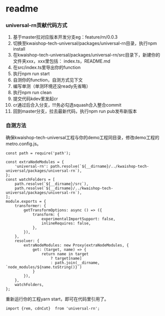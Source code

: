 

# readme

### universal-rn贡献代码方式

1. 基于master拉对应版本开发分支eg：feature/rn/0.0.3
2. 切换至kwaishop-tech-universal/packages/universal-rn目录，执行npm install
2. 在kwaishop-tech-universal/packages/universal-rn/src目录下，新建你的文件夹xxx，xxx里包括： index.ts，README.md
3. 在src/index.ts里导出你的function
4. 执行npm run start
4. 自测你的function，自测方式见下文
4. 编写单测（单测环境还没ready先省略）
4. 执行npm run clean
5. 提交代码kdev里发起cr
6. cr通过后合入分支，!!!务必勾选squash合入整合commit
6. 回到master分支，拉去最新代码，执行npm run pub发布新版本


### 自测方法
确保kwaishop-tech-universal工程与你的demo工程同目录，修改demo工程的metro.config.js。

```
const path = require('path');

const extraNodeModules = {
    'universal-rn': path.resolve(`${__dirname}/../kwaishop-tech-universal/packages/universal-rn`),
};
const watchFolders = [
    path.resolve(`${__dirname}/src`),
    path.resolve(`${__dirname}/../kwaishop-tech-universal/packages/universal-rn`),
];
module.exports = {
    transformer: {
        getTransformOptions: async () => ({
            transform: {
                experimentalImportSupport: false,
                inlineRequires: false,
            },
        }),
    },
    resolver: {
        extraNodeModules: new Proxy(extraNodeModules, {
            get: (target, name) => {
                return name in target
                    ? target[name]
                    : path.join(__dirname, `node_modules/${name.toString()}`)
            }
        }),
    },
    watchFolders,
};

```

重新运行你的工程yarn start，即可在代码里引用了。

```
import {rem, cdnCut}  from 'universal-rn';

```